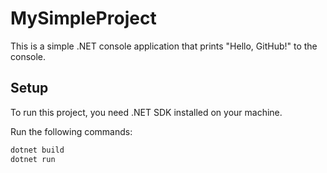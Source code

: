 # MySimpleProject

This is a simple .NET console application that prints "Hello, GitHub!" to the console.

## Setup

To run this project, you need .NET SDK installed on your machine. 

Run the following commands:

```bash
dotnet build
dotnet run
